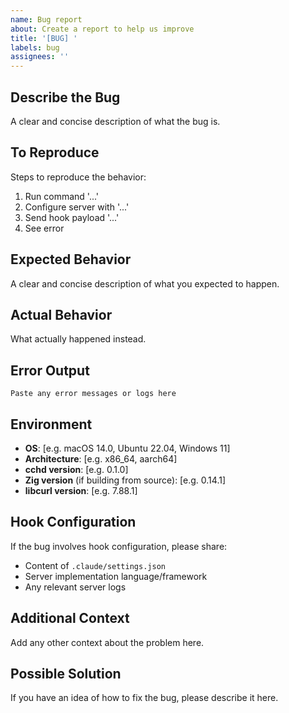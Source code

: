 ```yaml
---
name: Bug report
about: Create a report to help us improve
title: '[BUG] '
labels: bug
assignees: ''
---
```


## Describe the Bug
A clear and concise description of what the bug is.

## To Reproduce
Steps to reproduce the behavior:
1. Run command '...'
2. Configure server with '...'
3. Send hook payload '...'
4. See error

## Expected Behavior
A clear and concise description of what you expected to happen.

## Actual Behavior
What actually happened instead.

## Error Output
```
Paste any error messages or logs here
```

## Environment
- **OS**: [e.g. macOS 14.0, Ubuntu 22.04, Windows 11]
- **Architecture**: [e.g. x86_64, aarch64]
- **cchd version**: [e.g. 0.1.0]
- **Zig version** (if building from source): [e.g. 0.14.1]
- **libcurl version**: [e.g. 7.88.1]

## Hook Configuration
If the bug involves hook configuration, please share:
- Content of `.claude/settings.json`
- Server implementation language/framework
- Any relevant server logs

## Additional Context
Add any other context about the problem here.

## Possible Solution
If you have an idea of how to fix the bug, please describe it here.